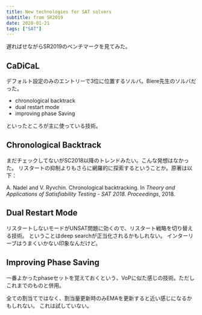```yaml
---
title: New technologies for SAT solvers
subtitle: from SR2019
date: 2020-01-21
tags: ["SAT"]
---
```

遅ればせながらSR2019のベンチマークを見てみた。

## CaDiCaL

デフォルト設定のみのエントリーで3位に位置するソルバ。Biere先生のソルバだった。

- chronological backtrack
- dual restart mode
- improving phase Saving

といったところが主に使っている技術。

## Chronological Backtrack

まだチェックしてないがSC2018以降のトレンドみたい。こんな発想はなかった。
リスタートの抑制よりもさらに網羅的に探索するということか。原著は以下：

A. Nadel and V. Ryvchin. Chronological backtracking.
In *Theory and Applications of Satisfiability Testing - SAT 2018. Proceedings*, 2018.

## Dual Restart Mode

リスタートしないモードがUNSAT問題に効くので、リスタート戦略を切り替える技術。
ということはdeep searchが正当化されるかもしれない。
インターリーブはうまくいかない印象なんだけど。

## Improving Phase Saving

一番よかったphaseセットを覚えておくという、VoPに似た感じの技術。ただしこれまでのものと併用。

全ての割当てではなく、割当量更新時のみEMAを更新すると近い感じになるかもしれない。
これは試していない。
